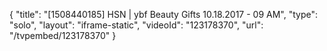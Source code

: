{
    "title": "[1508440185] HSN | ybf Beauty Gifts 10.18.2017 - 09 AM",
    "type": "solo",
    "layout": "iframe-static",
    "videoId": "123178370",
    "url": "\/tvpembed\/123178370"
}